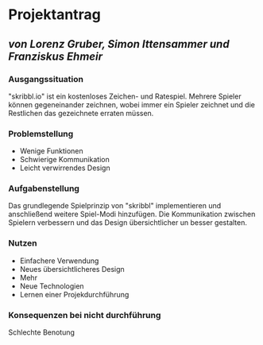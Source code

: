 # Projektantrag

 ## *von Lorenz Gruber, Simon Ittensammer und Franziskus Ehmeir*

### Ausgangssituation

"skribbl.io" ist ein kostenloses Zeichen- und Ratespiel.
Mehrere Spieler können gegeneinander zeichnen, wobei immer ein Spieler zeichnet und die Restlichen das gezeichnete erraten müssen.

### Problemstellung

* Wenige Funktionen
* Schwierige Kommunikation
* Leicht verwirrendes Design

### Aufgabenstellung

Das grundlegende Spielprinzip von "skribbl" implementieren und
anschließend weitere Spiel-Modi hinzufügen.
Die Kommunikation zwischen Spielern verbessern und das Design übersichtlicher un besser gestalten.

### Nutzen

* Einfachere Verwendung
* Neues übersichtlicheres Design
* Mehr
* Neue Technologien
* Lernen einer Projekdurchführung

### Konsequenzen bei nicht durchführung

Schlechte Benotung
